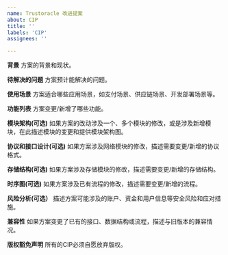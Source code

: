 ```yaml
---
name: Trustoracle 改进提案
about: CIP
title: ''
labels: 'CIP'
assignees: ''

---
```


**背景**
方案的背景和现状。

**待解决的问题**
方案预计能解决的问题。

**使用场景**
方案适合哪些应用场景，如支付场景、供应链场景、开发部署场景等。

**功能列表**
方案变更/新增了哪些功能。

**模块架构(可选)**
如果方案的改动涉及一个、多个模块的修改，或是涉及新增模块，在此描述模块的变更和提供模块架构图。

**协议和接口设计(可选)**
如果方案涉及网络模块的修改，描述需要变更/新增的协议格式。

**存储结构(可选)**
如果方案涉及存储模块的修改，描述需要变更/新增的存储结构。

**时序图(可选)**
如果方案涉及已有流程的修改，描述需要变更/新增的流程。

**风险分析(可选）**
描述方案可能涉及的账户、资金和用户信息等安全风险和应对措施。

**兼容性**
如果方案变更了已有的接口、数据结构或流程，描述与旧版本的兼容情况。

**版权豁免声明**
所有的CIP必须自愿放弃版权。
